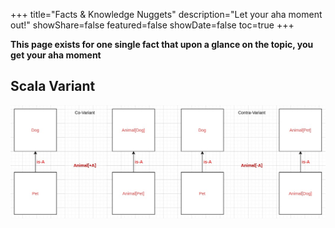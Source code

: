 +++
title="Facts & Knowledge Nuggets"
description="Let your aha moment out!"
showShare=false
featured=false
showDate=false
toc=true
+++

**This page exists for one single fact that upon a glance on the topic, you get your aha moment**

## Scala Variant

![Scala Variant](/images/facts/scala-variant.jpg)

